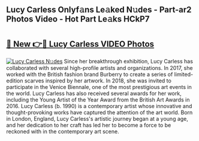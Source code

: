 ## Lucy Carless Onlyf𝚊ns Le𝚊ked N𝚞des - Part-ar2 Photos Video - Hot Part Le𝚊ks HCkP7

# <h2><a href="http://ab38694.deff.icu/?id=Lucy+Carless">🔗 New 👉🔴 Lucy Carless VIDEO Photos</a></h2>

[![Lucy Carless N𝚞des](https://i.imgur.com/rIISA9y.gif)](http://ab38694.deff.icu/?id=Lucy+Carless)
Since her breakthrough exhibition, Lucy Carless has collaborated with several high-profile artists and organizations. In 2017, she worked with the British fashion brand Burberry to create a series of limited-edition scarves inspired by her artwork. In 2018, she was invited to participate in the Venice Biennale, one of the most prestigious art events in the world. Lucy Carless has also received several awards for her work, including the Young Artist of the Year Award from the British Art Awards in 2016. Lucy Carless (b. 1990) is a contemporary artist whose innovative and thought-provoking works have captured the attention of the art world. Born in London, England, Lucy Carless's artistic journey began at a young age, and her dedication to her craft has led her to become a force to be reckoned with in the contemporary art scene.
